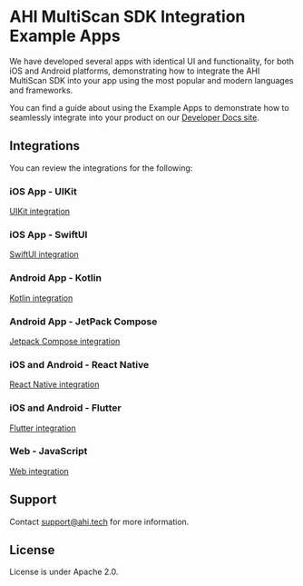 # AHI MultiScan SDK Integration Example Apps
We have developed several apps with identical UI and functionality, for both iOS and Android platforms, demonstrating how to integrate the AHI MultiScan SDK into your app using the most popular and modern languages and frameworks. 

You can find a guide about using the Example Apps to demonstrate how to seamlessly integrate into your product on our [Developer Docs site](https://docs.advancedhumanimaging.io/).

## Integrations
You can review the integrations for the following:

### iOS App - UIKit
[UIKit integration](UIKit/README.md)

### iOS App - SwiftUI
[SwiftUI integration](SwiftUI/README.md)

### Android App - Kotlin 
[Kotlin integration](Kotlin/README.md)

### Android App - JetPack Compose
[Jetpack Compose integration](JetpackCompose/README.md)

### iOS and Android - React Native
[React Native integration](ReactNative/README.md)

### iOS and Android - Flutter
[Flutter integration](Flutter/README.md)

### Web - JavaScript
[Web integration](Web/README.md)

## Support
Contact support@ahi.tech for more information. 

## License
License is under Apache 2.0. 
